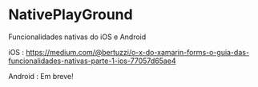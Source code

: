 # NativePlayGround
Funcionalidades nativas do iOS e Android

iOS : https://medium.com/@bertuzzi/o-x-do-xamarin-forms-o-guia-das-funcionalidades-nativas-parte-1-ios-77057d65ae4

Android : Em breve!
